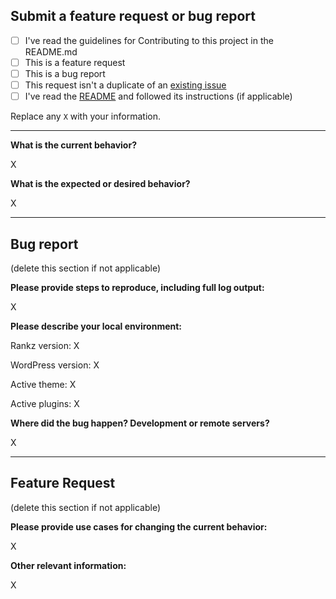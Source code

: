 ## Submit a feature request or bug report

- [ ] I've read the guidelines for Contributing to this project in the README.md
- [ ] This is a feature request
- [ ] This is a bug report
- [ ] This request isn't a duplicate of an [existing issue](https://github.com/helloensoul/rankz/issues)
- [ ] I've read the [README](https://github.com/helloensoul/rankz/blob/master/README.md) and followed its instructions (if applicable)

Replace any `X` with your information.

---

**What is the current behavior?**

X


**What is the expected or desired behavior?**

X

---

## Bug report

(delete this section if not applicable)

**Please provide steps to reproduce, including full log output:**

X

**Please describe your local environment:**

Rankz version: X

WordPress version: X

Active theme: X

Active plugins: X

**Where did the bug happen? Development or remote servers?**

X

---

## Feature Request

(delete this section if not applicable)

**Please provide use cases for changing the current behavior:**

X

**Other relevant information:**

X
